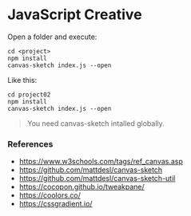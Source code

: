# JavaScript Creative

Open a folder and execute:

```
cd <project>
npm install
canvas-sketch index.js --open
```

Like this:

```
cd project02
npm install
canvas-sketch index.js --open
```

> You need canvas-sketch intalled globally.

### References

- https://www.w3schools.com/tags/ref_canvas.asp
- https://github.com/mattdesl/canvas-sketch
- https://github.com/mattdesl/canvas-sketch-util
- https://cocopon.github.io/tweakpane/
- https://coolors.co/
- https://cssgradient.io/